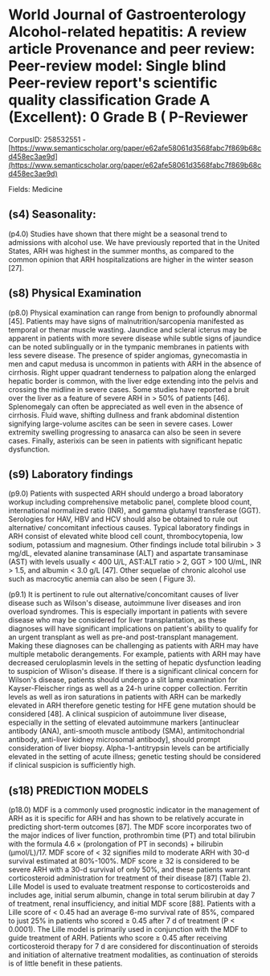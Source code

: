 # World Journal of Gastroenterology Alcohol-related hepatitis: A review article Provenance and peer review: Peer-review model: Single blind Peer-review report's scientific quality classification Grade A (Excellent): 0 Grade B ( P-Reviewer

CorpusID: 258532551 - [https://www.semanticscholar.org/paper/e62afe58061d3568fabc7f869b68cd458ec3ae9d](https://www.semanticscholar.org/paper/e62afe58061d3568fabc7f869b68cd458ec3ae9d)

Fields: Medicine

## (s4) Seasonality:
(p4.0) Studies have shown that there might be a seasonal trend to admissions with alcohol use. We have previously reported that in the United States, ARH was highest in the summer months, as compared to the common opinion that ARH hospitalizations are higher in the winter season [27].
## (s8) Physical Examination
(p8.0) Physical examination can range from benign to profoundly abnormal [45]. Patients may have signs of malnutrition/sarcopenia manifested as temporal or thenar muscle wasting. Jaundice and scleral icterus may be apparent in patients with more severe disease while subtle signs of jaundice can be noted sublingually or in the tympanic membranes in patients with less severe disease. The presence of spider angiomas, gynecomastia in men and caput medusa is uncommon in patients with ARH in the absence of cirrhosis. Right upper quadrant tenderness to palpation along the enlarged hepatic border is common, with the liver edge extending into the pelvis and crossing the midline in severe cases. Some studies have reported a bruit over the liver as a feature of severe ARH in > 50% of patients [46]. Splenomegaly can often be appreciated as well even in the absence of cirrhosis. Fluid wave, shifting dullness and frank abdominal distention signifying large-volume ascites can be seen in severe cases. Lower extremity swelling progressing to anasarca can also be seen in severe cases. Finally, asterixis can be seen in patients with significant hepatic dysfunction.
## (s9) Laboratory findings
(p9.0) Patients with suspected ARH should undergo a broad laboratory workup including comprehensive metabolic panel, complete blood count, international normalized ratio (INR), and gamma glutamyl transferase (GGT). Serologies for HAV, HBV and HCV should also be obtained to rule out alternative/ concomitant infectious causes. Typical laboratory findings in ARH consist of elevated white blood cell count, thrombocytopenia, low sodium, potassium and magnesium. Other findings include total bilirubin > 3 mg/dL, elevated alanine transaminase (ALT) and aspartate transaminase (AST) with levels usually < 400 U/L, AST:ALT ratio > 2, GGT > 100 U/mL, INR > 1.5, and albumin < 3.0 g/L [47]. Other sequelae of chronic alcohol use such as macrocytic anemia can also be seen ( Figure 3).

(p9.1) It is pertinent to rule out alternative/concomitant causes of liver disease such as Wilson's disease, autoimmune liver diseases and iron overload syndromes. This is especially important in patients with severe disease who may be considered for liver transplantation, as these diagnoses will have significant implications on patient's ability to qualify for an urgent transplant as well as pre-and post-transplant management. Making these diagnoses can be challenging as patients with ARH may have multiple metabolic derangements. For example, patients with ARH may have decreased ceruloplasmin levels in the setting of hepatic dysfunction leading to suspicion of Wlison's disease. If there is a significant clinical concern for Wilson's disease, patients should undergo a slit lamp examination for Kayser-Fleischer rings as well as a 24-h urine copper collection. Ferritin levels as well as iron saturations in patients with ARH can be markedly elevated in ARH therefore genetic testing for HFE gene mutation should be considered [48]. A clinical suspicion of autoimmune liver disease, especially in the setting of elevated autoimmune markers [antinuclear antibody (ANA), anti-smooth muscle antibody (SMA), antimitochondrial antibody, anti-liver kidney microsomal antibody], should prompt consideration of liver biopsy. Alpha-1-antitrypsin levels can be artificially elevated in the setting of acute illness; genetic testing should be considered if clinical suspicion is sufficiently high.
## (s18) PREDICTION MODELS
(p18.0) MDF is a commonly used prognostic indicator in the management of ARH as it is specific for ARH and has shown to be relatively accurate in predicting short-term outcomes [87]. The MDF score incorporates two of the major indices of liver function, prothrombin time (PT) and total bilirubin with the formula 4.6 × (prolongation of PT in seconds) + bilirubin (µmol/L)/17. MDF score of < 32 signifies mild to moderate ARH with 30-d survival estimated at 80%-100%. MDF score ≥ 32 is considered to be severe ARH with a 30-d survival of only 50%, and these patients warrant corticosteroid administration for treatment of their disease [87] (Table 2). Lille Model is used to evaluate treatment response to corticosteroids and includes age, initial serum albumin, change in total serum bilirubin at day 7 of treatment, renal insufficiency, and initial MDF score [88]. Patients with a Lille score of < 0.45 had an average 6-mo survival rate of 85%, compared to just 25% in patients who scored ≥ 0.45 after 7 d of treatment (P < 0.0001). The Lille model is primarily used in conjunction with the MDF to guide treatment of ARH. Patients who score ≥ 0.45 after receiving corticosteroid therapy for 7 d are considered for discontinuation of steroids and initiation of alternative treatment modalities, as continuation of steroids is of little benefit in these patients.
